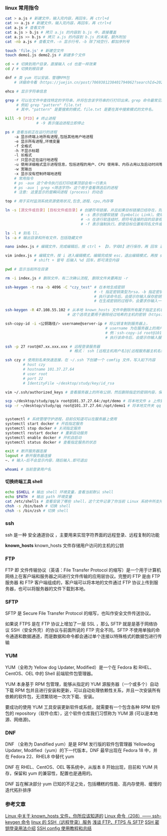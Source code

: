 ### linux 常用指令

```bash
cat > a.js # 新建文件，输入完内容，再回车，再 ctrl+d
cat >> a.js # 新建文件，输入完内容，再回车，再 ctrl+d
cat a.js # 查看文件
cat a.js > b.js # 拷贝 a.js 的内容到 b.js 中，直接覆盖
cat a.js >> b.js # 拷贝 a.js 的内容到 b.js 的末尾，额外附加
cat -nb a.js # 查看文件，-n 显示行号，-b 除了纯空行，都加序列号

touch 'file.js' # 新建空文件
touch demo1.js demo2.js # 新建多个文件

cd ~ # 切换到用户目录，直接输入 cd 也是一样效果
cd / # 切换到根目录

dnf # 类 yum 可以安装、管理RPM包
    # 详细命令看（https://juejin.cn/post/7069381238401794062?searchId=2023080410043241D14D2387A362644B49）

ehco # 显示字符串信息

grep # 可以在文件中查找特定的字符串，并将包含该字符串的行打印出来。grep 命令最常见的用法是在一个或多个文件中查找某个单词或字符串的出现情况。
     # 例如 grep "pattern" file.txt
     # 其中，"pattern" 是要搜索的模式，file.txt 是要在其中搜索模式的文件名。

kill -9 [PID] # 终止进程
              # -9 表示强迫进程立即停止

ps # 查看当前正在运行的进程
    -a 显示终端上地所有进程,包括其他用户地进程
    -e 显示所有进程,环境变量
    -f 全格式
    -h 不显示标题
    -l 长格式
    -r 只显示正在运行地进程
    -u 使用详细格式显示进程信息，包括进程的用户、CPU 使用率、内存占用以及启动时间等。
    -w 宽输出
    -x 显示没有控制终端地进程
    # 常用指令
    # ps -aux 这个命令执行后打印结果顶部会有一行表头
    # ps -aux | grep <筛选字符> 这个用于查看筛选后的进程
    # 注意: 这里显示的是瞬间进程 (process) 的动态

top # 用于实时监测系统资源使用状况,包含,进程、cpu,内存等

ln -s [源文件或目录] [目标文件或目录] # 创建符号链接，并且如果目标链接已经存在，则删除它并重新创建
                                  # -s 表示创建软链接（Symbolic Link）。使用该参数，ln 命令会创建一个指向目标文件或目录的符号链接。
                                  # -n 在进行软连结时，把符号连接的目的目录视为一般文件
                                  # -f 表示强制执行。即使目标位置有同名文件或目录存在，也会删除它，并创建一个新的软链接

ls -l # 别名 ll，
ls -a # 输出目录和所有文件，包括隐藏文件

nano index.js # 编辑文件，完成编辑后，按 ctrl + 【O，字母O】进行保存，再 回车 进行确定，再 ctrl + X 即可退出文本编辑器

vim index.js # 编辑文件，按 i 进入编辑模式，编辑完成按 esc，退出编辑模式，再按 shift + 【冒号，在L右侧】，再输入 wq-保存并退出 q-退出 w-保存
             # shift + 冒号 后输入 %d 回车，即可清空内容

pwd # 显示当前所在目录

rm -i index.js # 删除文件，有二次确认流程, 删除文件夹要再加 -r

ssh-keygen -t rsa -b 4096 -C "czy_test" # 在本地生成密钥
                                        # -t 指定密钥类型为rsa，-b 指定密钥长度为4096位，-C 为注释
                                        # 执行该命令后，会提示你输入保存密钥对的文件名和路径，也可以直接使用默认路径。
                                        # 在生成密钥的过程中，会要求你输入一个密码 passphrase ，这个密码是用来保护你的私钥的，在使用密钥登录的时候需要输入这个密码。

ssh-keygen -R 47.108.55.102 # 从本地 known_hosts 文件中删除所有属于指定主机名的密钥。
                            # 这个选项主要用于删除经过哈希的主机的密钥（https://blog.csdn.net/qq_60575429/article/details/130912351）

ssh-copy-id -i <公钥路径/> username@server-ip # 将公钥复制到服务器上，
                                             # username 为在服务器上的用户名，server-ip 为服务器的IP地址或域名，-i 指定公钥
                                             # 例：ssh-copy-id root@101.37.27.64
                                             # 执行该命令后，会提示你输入服务器的密码。输入正确的密码后，就会将公钥复制到服务器上。

ssh -p 27 root@47.xx.xxx.xxx # 远程登录服务器
                             # 格式： ssh [远程主机用户名]@[远程服务器主机名或IP地址] -p port -i <私钥路径>

ssh czy # 使用别名来快速连接，在 ~/.ssh 下创建一个 comfig 文件，写入如下内容
        # host czy
        # hostname 101.37.27.64
        # user root
        # port 22
        # IdentityFile ~/desktop/study/key/id_rsa

vim ~/.ssh/authorized_keys # 查看服务器上的所有公钥，然后删除指定的密钥内容，保存即可实现密钥删除

scp ~/desktop/study/qq/a root@101.37.27.64:/opt/demo # 将本地文件 a 上传到服务器 /opt下，并重命名为 demo
scp -r ~/desktop/study/qq root@101.37.27.64:/opt/demo1 # 将本地文件夹 qq 上传到服务器 /opt下，并重命名为 demo1


systemctl # 系统管理守护进程，目前仅知道可以在服务器上使用
systemctl start docker # 开启指定服务
systemctl stop docker # 关闭指定服务
systemctl restart docker # 重新启动服务
systemctl enable docker # 开机自启动
systemctl status docker # 查看指定服务的状态

exit # 断开服务器连接
logout # 断开服务器连接
~. # 输入~后不会显示内容，随后输入.即可退出

whoami # 当前登录用户名

```

#### 切换终端工具 shell

```sh
echo $SHELL # 输出 shell 环境变量，查看当前默认 shell
echo $PATH  # 输出 path 环境变量
cat /etc/shells # 查看安装了哪些 shell，这个文件记录了你当前 Linux 系统中所支持的shell版本，etc 是用来存放系统主要的配置文件
chsh -s /bin/bash # 切换 shell
chsh -s /bin/zsh # 切换 shell
```

### ssh

ssh 是一种 安全通道协议 ，主要用来实现字符界面的远程登录、远程复制的功能

**known_hosts**
known_hosts 文件存储用户访问的主机的公钥

### FTP

FTP 即 文件传输协议（英语：File Transfer Protocol 的缩写）是一个用于计算机网络上在客户端和服务器之间进行文件传输的应用层协议。完整的 FTP 是由 FTP 服务器 和 FTP 客户端组成的，客户端可以将本地的文件通过 FTP 协议上传到服务器，也可以将服务器的文件下载到本地。

### SFTP

SFTP 是 Secure File Transfer Protocol 的缩写，也叫作安全文件传送协议。

如果说 FTPS 是在 FTP 协议上增加了一层 SSL ，那么 SFTP 就是是基于网络协议 SSH（安全外壳）的协议与前面所说的 FTP 完全不同。SFTP 不使用单独的命令通道和数据通道，而是数据和命令都会通过单个连接以特殊格式的数据包进行传输

### YUM

YUM（全称为 Yellow dog Updater, Modified）是一个在 Fedora 和 RHEL、CentOS、OEL 中的 Shell 前端软件包管理器。

YUM 本身基于 RPM 包管理，能够从指定的 YUM 源服务器（一个或多个）自动下载 RPM 包并且进行安装和更新，可以自动处理依赖性关系，并且一次安装所有依赖的软件包，无须繁琐地一次次下载、安装。

要成功的使用 YUM 工具安装更新软件或系统，就需要有一个包含各种 RPM 软件包的 repository（软件仓库），这个软件仓库我们习惯称为 YUM 源 (可以是本地源、网络源)。

### DNF

DNF （全称为 Dandified yum）是是 RPM 发行版的软件包管理器 Yellowdog Updater, Modified（yum）的下一代版本，DNF 最早出现在 Fedora 18 中，并在 Fedora 22、RHEL8 中替代 yum

DNF 在 RHEL、CentOS、OEL 等系统中，从版本 8 开始出现，目前和 YUM 共存，保留和 yum 的兼容性，配置也是通用的。

DNF 旨在解决部分 yum 已知的不足之处，包括糟糕的性能、高内存使用、缓慢的迭代拓扑排序

### 参考文章

[Linux 中关于 known_hosts 文件，你所应该知道的](https://blog.csdn.net/yaxuan88521/article/details/127683553)
[Linux 命令（208）—— ssh-keygen 命令](https://blog.csdn.net/K346K346/article/details/128167442)
[linux 的 SSH（远程登录）服务](https://blog.csdn.net/m0_71521555/article/details/125896994)
[浅谈 FTP、FTPS 与 SFTP](https://juejin.cn/post/6868074736803708936)
[SSH 密钥登录用法介绍](https://www.python100.com/html/I59ZI3O9U92T.html)
[SSH config 使用教程和总结](https://zhuanlan.zhihu.com/p/35922004)
